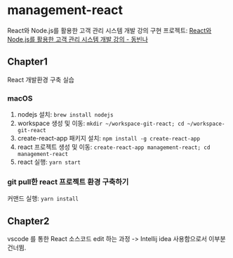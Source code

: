 # management-react
React와 Node.js를 활용한 고객 관리 시스템 개발 강의 구현 프로젝트: [React와 Node.js를 활용한 고객 관리 시스템 개발 강의 - 동빈나](https://www.youtube.com/watch?v=_yEH9mczm3g&list=PLRx0vPvlEmdD1pSqKZiTihy5rplxecNpz&index=1)

## Chapter1
React 개발환경 구축 실습

### macOS
1. nodejs 설치: `brew install nodejs`
2. workspace 생성 및 이동: `mkdir ~/workspace-git-react; cd ~/workspace-git-react`
3. create-react-app 패키지 설치: `npm install -g create-react-app`
4. react 프로젝트 생성 및 이동: `create-react-app management-react; cd management-react`
5. react 실행: `yarn start`

### git pull한 react 프로젝트 환경 구축하기
커맨드 실행: `yarn install`

## Chapter2
vscode 를 통한 React 소스코드 edit 하는 과정 -> Intellij idea 사용함으로서 이부분 건너뜀.

